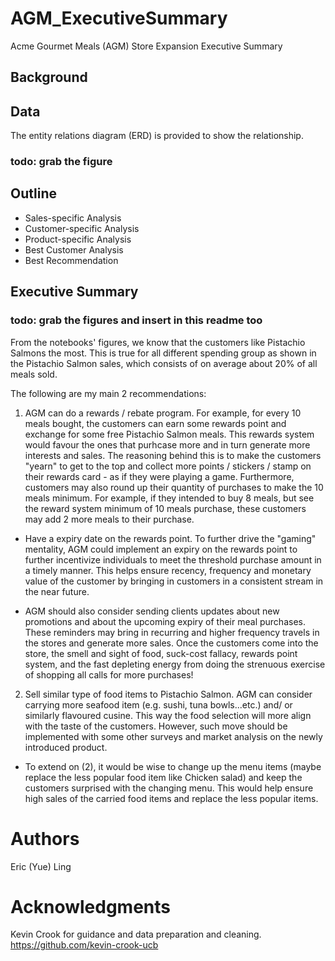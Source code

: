 # AGM_ExecutiveSummary
Acme Gourmet Meals (AGM) Store Expansion Executive Summary 

## Background

## Data
The entity relations diagram (ERD) is provided to show the relationship. 
### todo: grab the figure 

## Outline
  - Sales-specific Analysis
  - Customer-specific Analysis
  - Product-specific Analysis
  - Best Customer Analysis
  - Best Recommendation 


## Executive Summary
### todo: grab the figures and insert in this readme too 
From the notebooks' figures, we know that the customers like Pistachio Salmons the most. This is true for all different spending group as shown in the Pistachio Salmon sales, which consists of on average about 20% of all meals sold.

The following are my main 2 recommendations:
  1) AGM can do a rewards / rebate program. For example, for every 10 meals bought, the customers can earn some rewards point and exchange for some free Pistachio Salmon meals. This rewards system would favour the ones that purhcase more and in turn generate more interests and sales. The reasoning behind this is to make the customers "yearn" to get to the top and collect more points / stickers / stamp on their rewards card - as if they were playing a game. Furthermore, customers may also round up their quantity of purchases to make the 10 meals minimum. For example, if they intended to buy 8 meals, but see the reward system minimum of 10 meals purchase, these customers may add 2 more meals to their purchase.

  - Have a expiry date on the rewards point. To further drive the "gaming" mentality, AGM could implement an expiry on the rewards point to further incentivize individuals to meet the threshold purchase amount in a timely manner. This helps ensure recency, frequency and monetary value of the customer by bringing in customers in a consistent stream in the near future.

  - AGM should also consider sending clients updates about new promotions and about the upcoming expiry of their meal purchases. These reminders may bring in recurring and higher frequency travels in the stores and generate more sales. Once the customers come into the store, the smell and sight of food, suck-cost fallacy, rewards point system, and the fast depleting energy from doing the strenuous exercise of shopping all calls for more purchases!

  2) Sell similar type of food items to Pistachio Salmon. AGM can consider carrying more seafood item (e.g. sushi, tuna bowls...etc.) and/ or similarly flavoured cusine. This way the food selection will more align with the taste of the customers. However, such move should be implemented with some other surveys and market analysis on the newly introduced product.

  - To extend on (2), it would be wise to change up the menu items (maybe replace the less popular food item like Chicken salad) and keep the customers surprised with the changing menu. This would help ensure high sales of the carried food items and replace the less popular items.

 

# Authors
Eric (Yue) Ling

# Acknowledgments
Kevin Crook for guidance and data preparation and cleaning. https://github.com/kevin-crook-ucb
